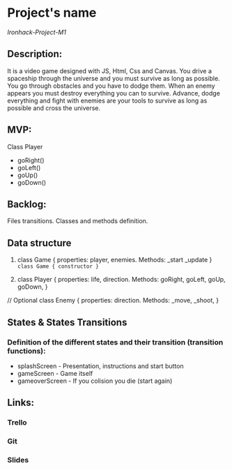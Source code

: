 # Project's name

*Ironhack-Project-M1*

## Description:
It is a video game designed with JS, Html, Css and Canvas. You drive a spaceship through the universe and you must survive as long as possible. You go through obstacles and you have to dodge them. When an enemy appears you must destroy everything you can to survive. Advance, dodge everything and fight with enemies are your tools to survive as long as possible and cross the universe.

## MVP:

Class Player

- goRight()
- goLeft()
- goUp()
- goDown()

## Backlog:

Files transitions. Classes and methods definition.

## Data structure

1. class Game { properties: player, enemies. Methods:
\_start
\_update
}
`class Game {
constructor
}`

2. class Player {
properties: life, direction.
Methods: goRight, goLeft, goUp, goDown,
}

// Optional
class Enemy {
properties: direction.
Methods: _move, _shoot,
}

## States & States Transitions
### Definition of the different states and their transition (transition functions):

- splashScreen - Presentation, instructions and start button
- gameScreen - Game itself
- gameoverScreen - If you colision you die (start again)

## Links:

### Trello

### Git

### Slides
